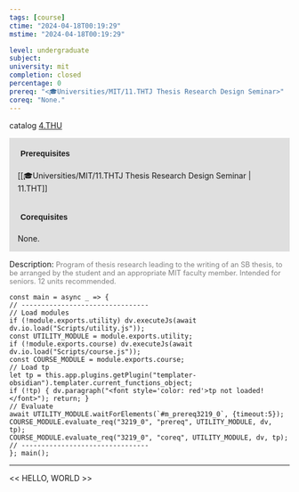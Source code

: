 ```yaml
---
tags: [course]
ctime: "2024-04-18T00:19:29"
mstime: "2024-04-18T00:19:29"

level: undergraduate
subject: 
university: mit
completion: closed
percentage: 0
prereq: "<🎓Universities/MIT/11.THTJ Thesis Research Design Seminar>"
coreq: "None."
---
```


catalog [4.THU](http://student.mit.edu/catalog/m4g.html#4.THU)

<span style="display: block; padding: 15px; background-color: rgb(100, 100, 100, 0.2);"><font id="m_prereq3219_0" style="display: block; font-family: Arial, sans-serif; font-weight: bold; padding: 5px">Prerequisites</font><br><span id="prereq3219_0">[[🎓Universities/MIT/11.THTJ Thesis Research Design Seminar | 11.THT]]</span></span>
<span style="display: block; padding: 15px; background-color: rgb(100, 100, 100, 0.2);"><font id="m_coreq3219_0" style="display: block; font-family: Arial, sans-serif; font-weight: bold; padding: 5px">Corequisites</font><br><span id="coreq3219_0">None.</span></span>

<font style="">Description:</font>
<font style="color: grey; font-size: 0.8rem;">Program of thesis research leading to the writing of an SB thesis, to be arranged by the student and an appropriate MIT faculty member. Intended for seniors. 12 units recommended.</font>

```dataviewjs
const main = async _ => {
// --------------------------------
// Load modules
if (!module.exports.utility) dv.executeJs(await dv.io.load("Scripts/utility.js"));
const UTILITY_MODULE = module.exports.utility;
if (!module.exports.course) dv.executeJs(await dv.io.load("Scripts/course.js"));
const COURSE_MODULE = module.exports.course;
// Load tp
let tp = this.app.plugins.getPlugin("templater-obsidian").templater.current_functions_object;
if (!tp) { dv.paragraph("<font style='color: red'>tp not loaded!</font>"); return; }
// Evaluate
await UTILITY_MODULE.waitForElements(`#m_prereq3219_0`, {timeout:5});
COURSE_MODULE.evaluate_req("3219_0", "prereq", UTILITY_MODULE, dv, tp);
COURSE_MODULE.evaluate_req("3219_0", "coreq", UTILITY_MODULE, dv, tp);
// --------------------------------
}; main();
```

---

<< HELLO, WORLD >>
